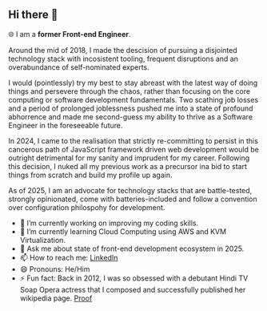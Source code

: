 ## Hi there 👋

🌐 I am a **former Front-end Engineer**.

Around the mid of 2018, I made the descision of pursuing a disjointed technology stack with incosistent tooling, frequent disruptions and an overabundance of self-nominated experts.

I would (pointlessly) try my best to stay abreast with the latest way of doing things and persevere through the chaos, rather than focusing on the core computing or software development fundamentals. Two scathing job losses and a period of prolonged joblessness pushed me into a state of profound abhorrence and made me second-guess my ability to thrive as a Software Engineer in the foreseeable future.

In 2024, I came to the realisation that strictly re-committing to persist in this cancerous path of JavaScript framework driven web development would be outright detrimental for my sanity and imprudent for my career. Following this decision, I nuked all my previous work as a precursor ina bid to start things from scratch and build my profile up again.

As of 2025, I am an advocate for technology stacks that are battle-tested, strongly opinionated, come with batteries-included and follow a convention over configuration philospohy for development.  

- 🔭 I’m currently working on improving my coding skills.
- 🌱 I’m currently learning Cloud Computing using AWS and KVM Virtualization.
- 💬 Ask me about state of front-end development ecosystem in 2025.
- 📫 How to reach me: [LinkedIn](https://www.linkedin.com/in/sujit-mohanty)
- 😄 Pronouns: He/Him
- ⚡ Fun fact: Back in 2012, I was so obsessed with a debutant Hindi TV Soap Opera actress that I composed and successfully published her wikipedia page. [Proof](https://en.wikipedia.org/wiki/Special:Contributions/Sujitmohanty2012)

